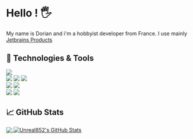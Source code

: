 <!-- This is based on https://github.com/MartinHeinz/MartinHeinz -->

# Hello ! 🖐️

My name is Dorian and i'm a hobbyist developer from France.
I use mainly [Jetbrains Products](https://www.jetbrains.com/)

## 🔧 Technologies & Tools
[![](https://img.shields.io/badge/OS-Windows-informational?style=flat&logo=Windows&logoColor=white&color=dodgerblue)](https://www.microsoft.com/fr-fr/windows)  
[![](https://img.shields.io/badge/Editor-Jetbrains_Rider-informational?style=flat&logo=rider&logoColor=white&color=red)](https://www.jetbrains.com/rider/)
[![](https://img.shields.io/badge/Editor-Jetbrains_IntelliJ_IDEA-informational?style=flat&logo=intellij-idea&logoColor=white&color=2596be)](https://www.jetbrains.com/idea/)
[![](https://img.shields.io/badge/Editor-Jetbrains_DataGrip-informational?style=flat&logo=datagrip&logoColor=white&color=green)](https://www.jetbrains.com/datagrip/)  
[![](https://img.shields.io/badge/Code-CSharp-informational?style=flat&logo=csharp&logoColor=white&color=darkgreen)](https://dotnet.microsoft.com/)
[![](https://img.shields.io/badge/Code-Java-informational?style=flat&logo=java&logoColor=white&color=d3265b)](https://www.java.com/)  
[![](https://img.shields.io/badge/Tools-SQLite-informational?style=flat&logo=sqlite&logoColor=white&color=26bed3)](https://sqlite.org/)
[![](https://img.shields.io/badge/Tools-Jetbains_Space-informational?style=flat&logo=jetbrains&logoColor=white&color=26bed3)](https://www.jetbrains.com/space/)

## &#x1f4c8; GitHub Stats
<a href="https://github.com/Unreal852/Unreal852">
  <img align="center" src="https://github-readme-stats.vercel.app/api/top-langs/?username=Unreal852&title_color=ffffff&text_color=c9cacc&icon_color=2bbc8a&bg_color=1d1f21&langs_count=3" />
</a>
<a href="https://github.com/Unreal852/Unreal852">
  <img align="center" src="https://github-readme-stats.vercel.app/api?username=Unreal852&show_icons=true&line_height=27&count_private=true&title_color=ffffff&text_color=c9cacc&icon_color=2bbc8a&bg_color=1d1f21" alt="Unreal852's GitHub Stats" />
</a>
